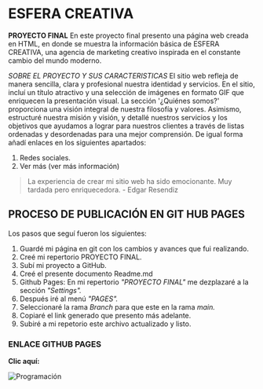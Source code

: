 # ESFERA CREATIVA

**PROYECTO FINAL**
En este proyecto final presento una página web creada en HTML, en donde se muestra la información básica de
ESFERA CREATIVA, una agencia de marketing creativo inspirada en el constante cambio del mundo moderno.

_SOBRE EL PROYECTO Y SUS CARACTERISTICAS_
El sitio web refleja de manera sencilla, clara y profesional nuestra identidad y servicios. En el sitio, incluí un título atractivo y una selección de imágenes en formato GIF que enriquecen la presentación visual. La sección '¿Quiénes somos?' proporciona una visión integral de nuestra filosofía y valores. Asimismo, estructuré nuestra misión y visión, y detallé nuestros servicios y los objetivos que ayudamos a lograr para nuestros clientes a través de listas ordenadas y desordenadas para una mejor comprensión.
De igual forma añadí enlaces en los siguientes apartados:
1. Redes sociales.
2. Ver más (ver más información)

> La experiencia de crear mi sitio web ha sido emocionante. Muy tardada pero enriquecedora. - Edgar Resendiz

## PROCESO DE PUBLICACIÓN EN GIT HUB PAGES

Los pasos que seguí fueron los siguientes:
1. Guardé mi página en git con los cambios y avances que fui realizando.
2. Creé mi repertorio PROYECTO FINAL.
3. Subí mi proyecto a GitHub.
4. Creé el presente documento Readme.md 
5. Github Pages: En mi repertorio _"PROYECTO FINAL"_ me dezplazaré a la sección _"Settings"._
6. Después iré al menú _"PAGES"._
7. Seleccionaré la rama _Branch_ para que este en la rama _main._
8. Copiaré el link generado que presento más adelante.
9. Subiré a mi repetorio este archivo actualizado y listo.

### ENLACE GITHUB PAGES
**Clic aquí:** 

![Programación](https://cecytebcs.edu.mx/wp-content/uploads/2022/02/programacion.jpeg)
